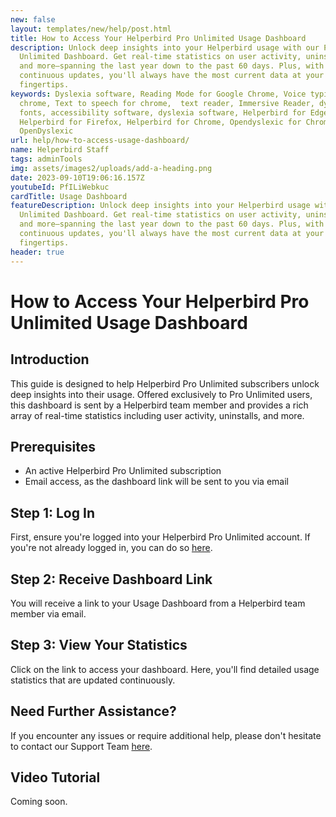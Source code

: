 ```yaml
---
new: false
layout: templates/new/help/post.html
title: How to Access Your Helperbird Pro Unlimited Usage Dashboard
description: Unlock deep insights into your Helperbird usage with our Pro
  Unlimited Dashboard. Get real-time statistics on user activity, uninstalls,
  and more—spanning the last year down to the past 60 days. Plus, with
  continuous updates, you'll always have the most current data at your
  fingertips.
keywords: Dyslexia software, Reading Mode for Google Chrome, Voice typing for
  chrome, Text to speech for chrome,  text reader, Immersive Reader, dyslexia
  fonts, accessibility software, dyslexia software, Helperbird for Edge,
  Helperbird for Firefox, Helperbird for Chrome, Opendyslexic for Chrome,
  OpenDyslexic
url: help/how-to-access-usage-dashboard/
name: Helperbird Staff
tags: adminTools
img: assets/images2/uploads/add-a-heading.png
date: 2023-09-10T19:06:16.157Z
youtubeId: PfILiWebkuc
cardTitle: Usage Dashboard
featureDescription: Unlock deep insights into your Helperbird usage with our Pro
  Unlimited Dashboard. Get real-time statistics on user activity, uninstalls,
  and more—spanning the last year down to the past 60 days. Plus, with
  continuous updates, you'll always have the most current data at your
  fingertips.
header: true
---
```

# How to Access Your Helperbird Pro Unlimited Usage Dashboard

## Introduction
This guide is designed to help Helperbird Pro Unlimited subscribers unlock deep insights into their usage. Offered exclusively to Pro Unlimited users, this dashboard is sent by a Helperbird team member and provides a rich array of real-time statistics including user activity, uninstalls, and more.

## Prerequisites
- An active Helperbird Pro Unlimited subscription
- Email access, as the dashboard link will be sent to you via email

## Step 1: Log In
First, ensure you're logged into your Helperbird Pro Unlimited account. If you're not already logged in, you can do so [here](https://www.helperbird.com/login).

## Step 2: Receive Dashboard Link
You will receive a link to your Usage Dashboard from a Helperbird team member via email.

## Step 3: View Your Statistics
Click on the link to access your dashboard. Here, you'll find detailed usage statistics that are updated continuously.

## Need Further Assistance?
If you encounter any issues or require additional help, please don't hesitate to contact our Support Team [here](https://www.helperbird.com/support).

## Video Tutorial
Coming soon.
